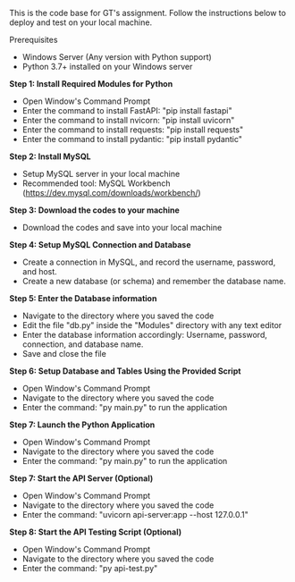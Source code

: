 This is the code base for GT's assignment. Follow the instructions below to deploy and test on your local machine.

Prerequisites
- Windows Server (Any version with Python support)
- Python 3.7+ installed on your Windows server

**Step 1: Install Required Modules for Python**
- Open Window's Command Prompt
- Enter the command to install FastAPI: "pip install fastapi"
- Enter the command to install nvicorn: "pip install uvicorn"
- Enter the command to install requests: "pip install requests"
- Enter the command to install pydantic: "pip install pydantic" 

**Step 2: Install MySQL**
- Setup MySQL server in your local machine
- Recommended tool: MySQL Workbench (https://dev.mysql.com/downloads/workbench/)

**Step 3: Download the codes to your machine**
- Download the codes and save into your local machine

**Step 4: Setup MySQL Connection and Database**
- Create a connection in MySQL, and record the username, password, and host.
- Create a new database (or schema) and remember the database name.

**Step 5: Enter the Database information**
- Navigate to the directory where you saved the code
- Edit the file "db.py" inside the "Modules" directory with any text editor
- Enter the database information accordingly: Username, password, connection, and database name.
- Save and close the file

**Step 6: Setup Database and Tables Using the Provided Script**
- Open Window's Command Prompt
- Navigate to the directory where you saved the code
- Enter the command: "py main.py" to run the application

**Step 7: Launch the Python Application**
- Open Window's Command Prompt
- Navigate to the directory where you saved the code
- Enter the command: "py main.py" to run the application

**Step 7: Start the API Server (Optional)**
- Open Window's Command Prompt
- Navigate to the directory where you saved the code
- Enter the command: "uvicorn api-server:app --host 127.0.0.1"

**Step 8: Start the API Testing Script (Optional)**
- Open Window's Command Prompt
- Navigate to the directory where you saved the code
- Enter the command: "py api-test.py"
